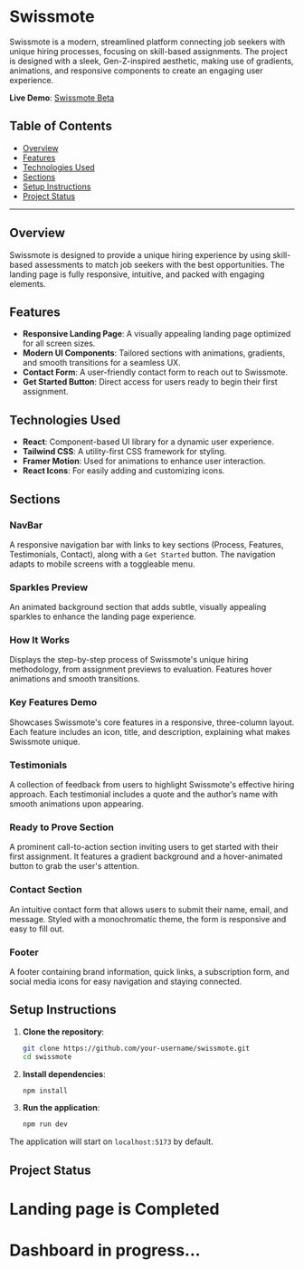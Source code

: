 # Swissmote

Swissmote is a modern, streamlined platform connecting job seekers with unique hiring processes, focusing on skill-based assignments. The project is designed with a sleek, Gen-Z-inspired aesthetic, making use of gradients, animations, and responsive components to create an engaging user experience.

**Live Demo**: [Swissmote Beta](https://swissmote-beta.vercel.app/)

## Table of Contents
- [Overview](#overview)
- [Features](#features)
- [Technologies Used](#technologies-used)
- [Sections](#sections)
- [Setup Instructions](#setup-instructions)
- [Project Status](#project-status)

---

## Overview
Swissmote is designed to provide a unique hiring experience by using skill-based assessments to match job seekers with the best opportunities. The landing page is fully responsive, intuitive, and packed with engaging elements.

## Features
- **Responsive Landing Page**: A visually appealing landing page optimized for all screen sizes.
- **Modern UI Components**: Tailored sections with animations, gradients, and smooth transitions for a seamless UX.
- **Contact Form**: A user-friendly contact form to reach out to Swissmote.
- **Get Started Button**: Direct access for users ready to begin their first assignment.

## Technologies Used
- **React**: Component-based UI library for a dynamic user experience.
- **Tailwind CSS**: A utility-first CSS framework for styling.
- **Framer Motion**: Used for animations to enhance user interaction.
- **React Icons**: For easily adding and customizing icons.

## Sections

### NavBar
A responsive navigation bar with links to key sections (Process, Features, Testimonials, Contact), along with a `Get Started` button. The navigation adapts to mobile screens with a toggleable menu.

### Sparkles Preview
An animated background section that adds subtle, visually appealing sparkles to enhance the landing page experience.

### How It Works
Displays the step-by-step process of Swissmote's unique hiring methodology, from assignment previews to evaluation. Features hover animations and smooth transitions.

### Key Features Demo
Showcases Swissmote's core features in a responsive, three-column layout. Each feature includes an icon, title, and description, explaining what makes Swissmote unique.

### Testimonials
A collection of feedback from users to highlight Swissmote's effective hiring approach. Each testimonial includes a quote and the author’s name with smooth animations upon appearing.

### Ready to Prove Section
A prominent call-to-action section inviting users to get started with their first assignment. It features a gradient background and a hover-animated button to grab the user's attention.

### Contact Section
An intuitive contact form that allows users to submit their name, email, and message. Styled with a monochromatic theme, the form is responsive and easy to fill out.

### Footer
A footer containing brand information, quick links, a subscription form, and social media icons for easy navigation and staying connected.

## Setup Instructions

1. **Clone the repository**:
    ```bash
    git clone https://github.com/your-username/swissmote.git
    cd swissmote
    ```

2. **Install dependencies**:
    ```bash
    npm install
    ```

3. **Run the application**:
    ```bash
    npm run dev
    ```

The application will start on `localhost:5173` by default.

## Project Status

# Landing page is Completed
# Dashboard in progress...